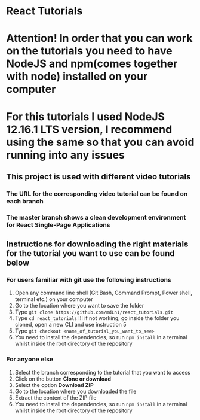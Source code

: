 # React Tutorials

# Attention! In order that you can work on the tutorials you need to have NodeJS and npm(comes together with node) installed on your computer
# For this tutorials I used NodeJS 12.16.1 LTS version, I recommend using the same so that you can avoid running into any issues

## This project is used with different video tutorials

### The URL for the corresponding video tutorial can be found on each branch

### The **master** branch shows a clean development environment for React Single-Page Applications

## Instructions for downloading the right materials for the tutorial you want to use can be found below

### For users familiar with **git** use the following instructions

1. Open any command line shell (Git Bash, Command Prompt, Power shell, terminal etc.) on your computer
2. Go to the location where you want to save the folder
3. Type ```git clone https://github.com/mdLn1/react_tutorials.git```
4. Type ```cd react_tutorials``` !!! if not working, go inside the folder you cloned, open a new CLI and use instruction 5
5. Type ```git checkout <name_of_tutorial_you_want_to_see>```
6. You need to install the dependencies, so run ```npm install``` in a terminal whilst inside the root directory of the repository

### For anyone else

1. Select the branch corresponding to the tutorial that you want to access
2. Click on the button **Clone or download**
3. Select the option **Download ZIP**
4. Go to the location where you downloaded the file
5. Extract the content of the ZIP file
6. You need to install the dependencies, so run ```npm install``` in a terminal whilst inside the root directory of the repository

